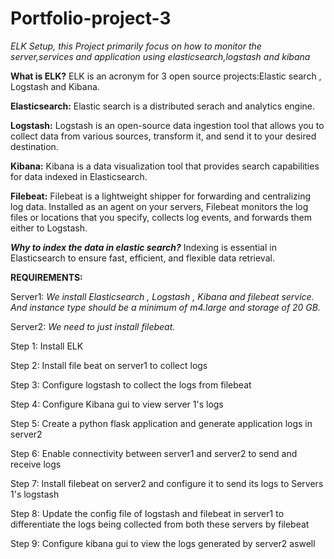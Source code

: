 # Portfolio-project-3
*ELK Setup, this Project primarily focus on how to monitor the server,services and application using elasticsearch,logstash and kibana*

**What is ELK?**
  ELK is an acronym for 3 open source projects:Elastic search , Logstash and Kibana.
  
**Elasticsearch:** 
  Elastic search is a distributed serach and analytics engine.
  
**Logstash:** 
  Logstash is an open-source data ingestion tool that allows you to  collect data from various sources, transform it, and send it to your desired destination.
  
**Kibana:**
Kibana is a data visualization tool that provides search capabilities for data indexed in Elasticsearch.

**Filebeat:**
Filebeat is a lightweight shipper for forwarding and centralizing log data. Installed as an agent on your servers, Filebeat monitors the log files or locations that you specify, collects log events, and forwards them either to Logstash.

***Why to index the data in elastic search?***
Indexing is essential in Elasticsearch to ensure fast, efficient, and flexible data retrieval.

**REQUIREMENTS:** 


Server1:
  *We install Elasticsearch , Logstash , Kibana and filebeat service. And instance type should be a minimum of m4.large and storage of 20 GB.*

  
Server2:
  *We need to just install filebeat.*

Step 1: Install ELK

Step 2: Install file beat on server1 to collect logs

Step 3: Configure logstash to collect the logs from filebeat

Step 4: Configure Kibana gui to view server 1's logs

Step 5: Create a python flask application and generate application logs in server2

Step 6: Enable connectivity between server1 and server2 to send and receive logs

Step 7: Install filebeat on server2 and configure it to send its logs to Servers 1's logstash

Step 8: Update the config file of logstash and filebeat in server1 to differentiate the logs being collected from both these servers by filebeat

Step 9: Configure kibana gui to view the logs generated by server2 aswell
  
